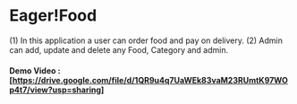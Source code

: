 # Eager!Food

(1) In this application a user can order food and pay on delivery. 
(2) Admin can add, update and delete any  Food, Category and admin.

#### Demo Video : [https://drive.google.com/file/d/1QR9u4q7UaWEk83vaM23RUmtK97WOp4t7/view?usp=sharing]
